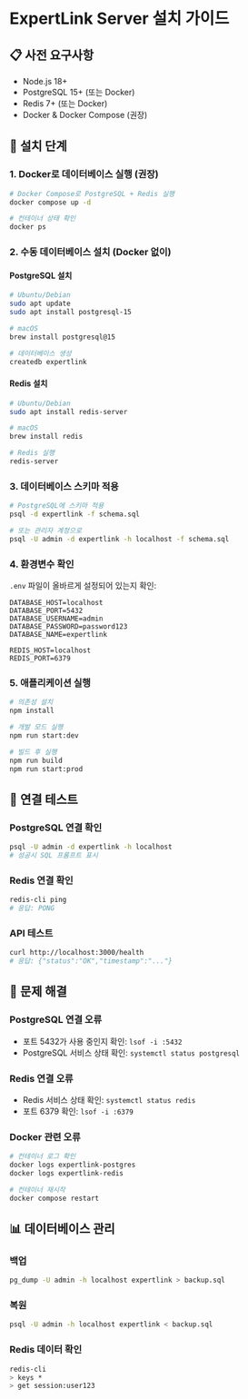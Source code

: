 # ExpertLink Server 설치 가이드

## 📋 사전 요구사항
- Node.js 18+ 
- PostgreSQL 15+ (또는 Docker)
- Redis 7+ (또는 Docker)
- Docker & Docker Compose (권장)

## 🚀 설치 단계

### 1. Docker로 데이터베이스 실행 (권장)
```bash
# Docker Compose로 PostgreSQL + Redis 실행
docker compose up -d

# 컨테이너 상태 확인
docker ps
```

### 2. 수동 데이터베이스 설치 (Docker 없이)

#### PostgreSQL 설치
```bash
# Ubuntu/Debian
sudo apt update
sudo apt install postgresql-15

# macOS
brew install postgresql@15

# 데이터베이스 생성
createdb expertlink
```

#### Redis 설치
```bash
# Ubuntu/Debian  
sudo apt install redis-server

# macOS
brew install redis

# Redis 실행
redis-server
```

### 3. 데이터베이스 스키마 적용
```bash
# PostgreSQL에 스키마 적용
psql -d expertlink -f schema.sql

# 또는 관리자 계정으로
psql -U admin -d expertlink -h localhost -f schema.sql
```

### 4. 환경변수 확인
`.env` 파일이 올바르게 설정되어 있는지 확인:
```env
DATABASE_HOST=localhost
DATABASE_PORT=5432
DATABASE_USERNAME=admin
DATABASE_PASSWORD=password123
DATABASE_NAME=expertlink

REDIS_HOST=localhost
REDIS_PORT=6379
```

### 5. 애플리케이션 실행
```bash
# 의존성 설치
npm install

# 개발 모드 실행
npm run start:dev

# 빌드 후 실행
npm run build
npm run start:prod
```

## 🔧 연결 테스트

### PostgreSQL 연결 확인
```bash
psql -U admin -d expertlink -h localhost
# 성공시 SQL 프롬프트 표시
```

### Redis 연결 확인  
```bash
redis-cli ping
# 응답: PONG
```

### API 테스트
```bash
curl http://localhost:3000/health
# 응답: {"status":"OK","timestamp":"..."}
```

## 🐛 문제 해결

### PostgreSQL 연결 오류
- 포트 5432가 사용 중인지 확인: `lsof -i :5432`
- PostgreSQL 서비스 상태 확인: `systemctl status postgresql`

### Redis 연결 오류  
- Redis 서비스 상태 확인: `systemctl status redis`
- 포트 6379 확인: `lsof -i :6379`

### Docker 관련 오류
```bash
# 컨테이너 로그 확인
docker logs expertlink-postgres
docker logs expertlink-redis

# 컨테이너 재시작
docker compose restart
```

## 📊 데이터베이스 관리

### 백업
```bash
pg_dump -U admin -h localhost expertlink > backup.sql
```

### 복원
```bash
psql -U admin -h localhost expertlink < backup.sql
```

### Redis 데이터 확인
```bash
redis-cli
> keys *
> get session:user123
```